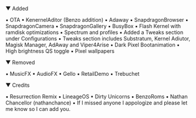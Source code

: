 ▼ Added

▪ OTA
▪ KenernelAditor (Benzo addition) 
▪ Adaway
▪ SnapdragonBrowser
▪ SnapdragonCamera
▪ SnapdragonGallery
▪ BusyBox
▪ Flash Kernel with ramdisk optimizations
▪ Spectrum and profiles
▪ Added a Tweaks section under Configurations 
▪ Tweaks section includes Substratum, Kernel Adiutor, Magisk Manager, AdAway and Viper4Arise
▪ Dark Pixel Bootanimation 
▪ High brightness QS toggle
▪ Pixel wallpapers 

▼ Removed

▪ MusicFX
▪ AudioFX
▪ Gello
▪ RetailDemo
▪ Trebuchet

▼ Credits

▪ Resurrection Remix 
▪ LineageOS
▪ Dirty Unicorns
▪ BenzoRoms
▪ Nathan Chancellor (nathanchance)
▪ If I missed anyone I appologize and please let me know so I can add you.
